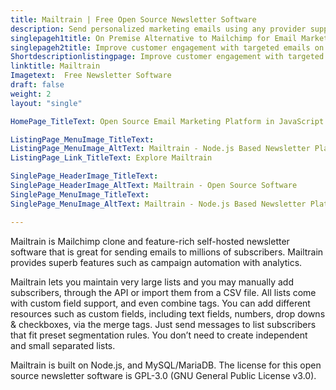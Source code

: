 ```yaml
---
title: Mailtrain | Free Open Source Newsletter Software
description: Send personalized marketing emails using any provider supporting SMTP. Improve email mailing success rate with bounce management features.
singlepageh1title: On Premise Alternative to Mailchimp for Email Marketing
singlepageh2title: Improve customer engagement with targeted emails on promotions, updates and grow business by converting subscribers into customers using analytics tools.
Shortdescriptionlistingpage: Improve customer engagement with targeted emails on promotions, updates and grow business by converting subscribers into customers using analytics tools.
linktitle: Mailtrain
Imagetext:  Free Newsletter Software 
draft: false
weight: 2
layout: "single"

HomePage_TitleText: Open Source Email Marketing Platform in JavaScript NodeJS

ListingPage_MenuImage_TitleText: 
ListingPage_MenuImage_AltText: Mailtrain - Node.js Based Newsletter Platform
ListingPage_Link_TitleText: Explore Mailtrain

SinglePage_HeaderImage_TitleText: 
SinglePage_HeaderImage_AltText: Mailtrain - Open Source Software
SinglePage_MenuImage_TitleText: 
SinglePage_MenuImage_AltText: Mailtrain - Node.js Based Newsletter Platform

---
```


Mailtrain is Mailchimp clone and feature-rich self-hosted newsletter software that is great for sending emails to millions of subscribers. Mailtrain provides superb features such as campaign automation with analytics.

Mailtrain lets you maintain very large lists and you may manually add subscribers, through the API or import them from a CSV file. All lists come with custom field support, and even combine tags. You can add different resources such as custom fields, including text fields, numbers, drop downs &amp; checkboxes, via the merge tags. Just send messages to list subscribers that fit preset segmentation rules. You don’t need to create independent and small separated lists.

Mailtrain is built on Node.js, and MySQL/MariaDB. The license for this open source newsletter software is GPL-3.0 (GNU General Public License v3.0).